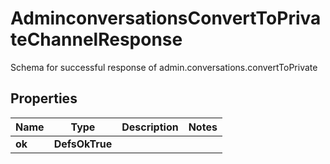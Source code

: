 

# AdminconversationsConvertToPrivateChannelResponse

Schema for successful response of admin.conversations.convertToPrivate

## Properties

| Name | Type | Description | Notes |
|------------ | ------------- | ------------- | -------------|
|**ok** | **DefsOkTrue** |  |  |



